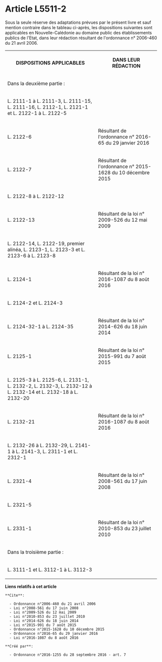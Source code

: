 # Article L5511-2

Sous la seule réserve des adaptations prévues par le présent livre et sauf mention contraire dans le tableau ci-après, les
dispositions suivantes sont applicables en Nouvelle-Calédonie au domaine public des établissements publics de l'Etat, dans
leur rédaction résultant de l'ordonnance n° 2006-460 du 21 avril 2006. 

<table>
  <tbody>
    <tr>
      <th>

DISPOSITIONS APPLICABLES 

</th>
      <th>

DANS LEUR RÉDACTION 

</th>
    </tr>
    <tr>
      <td align="left">

Dans la deuxième partie : 

</td>
      <td align="left">
    </td></tr>
    <tr>
      <td>

L. 2111-1 à L. 2111-3, L. 2111-15, L. 2111-16, L. 2112-1, L. 2121-1 et L. 2122-1 à L. 2122-5 

</td>
      <td align="left">
    </td></tr>
    <tr>
      <td>

L. 2122-6 

</td>
      <td>

Résultant de l'ordonnance n° 2016-65 du 29 janvier 2016 

</td>
    </tr>
    <tr>
      <td>

L. 2122-7 

</td>
      <td>

Résultant de l'ordonnance n° 2015-1628 du 10 décembre 2015 

</td>
    </tr>
    <tr>
      <td>

L. 2122-8 à L. 2122-12 

</td>
      <td align="left">
    </td></tr>
    <tr>
      <td>

L. 2122-13 

</td>
      <td>

Résultant de la loi n° 2009-526 du 12 mai 2009 

</td>
    </tr>
    <tr>
      <td>

L. 2122-14, L. 2122-19, premier alinéa, L. 2123-1, L. 2123-3 et L. 2123-6 à L. 2123-8 

</td>
      <td align="left">
    </td></tr>
    <tr>
      <td>

L. 2124-1 

</td>
      <td>

Résultant de la loi n° 2016-1087 du 8 août 2016 

</td>
    </tr>
    <tr>
      <td>

L. 2124-2 et L. 2124-3 

</td>
      <td align="left">
    </td></tr>
    <tr>
      <td>

L. 2124-32-1 à L. 2124-35 

</td>
      <td>

Résultant de la loi n° 2014-626 du 18 juin 2014 

</td>
    </tr>
    <tr>
      <td>

L. 2125-1 

</td>
      <td>

Résultant de la loi n° 2015-991 du 7 août 2015 

</td>
    </tr>
    <tr>
      <td>

L. 2125-3 à L. 2125-6, L. 2131-1, L. 2132-2, L. 2132-3, L. 2132-12 à L. 2132-14 et L. 2132-18 à L. 2132-20 

</td>
      <td align="left">
    </td></tr>
    <tr>
      <td>

L. 2132-21 

</td>
      <td>

Résultant de la loi n° 2016-1087 du 8 août 2016 

</td>
    </tr>
    <tr>
      <td>

L. 2132-26 à L. 2132-29, L. 2141-1 à L. 2141-3, L. 2311-1 et L. 2312-1 

</td>
      <td align="left">
    </td></tr>
    <tr>
      <td>

L. 2321-4 

</td>
      <td>

Résultant de la loi n° 2008-561 du 17 juin 2008 

</td>
    </tr>
    <tr>
      <td>

L. 2321-5 

</td>
      <td align="left">
    </td></tr>
    <tr>
      <td>

L. 2331-1 

</td>
      <td>

Résultant de la loi n° 2010-853 du 23 juillet 2010 

</td>
    </tr>
    <tr>
      <td align="left">

Dans la troisième partie : 

</td>
      <td align="left">
    </td></tr>
    <tr>
      <td>

L. 3111-1 et L. 3112-1 à L. 3112-3 

</td>
      <td align="left">
    </td></tr>
  </tbody>
</table>

**Liens relatifs à cet article**

	**Cite**:

	  - Ordonnance n°2006-460 du 21 avril 2006
	  - Loi n°2008-561 du 17 juin 2008
	  - Loi n°2009-526 du 12 mai 2009
	  - Loi n°2010-853 du 23 juillet 2010
	  - Loi n°2014-626 du 18 juin 2014
	  - Loi n°2015-991 du 7 août 2015
	  - Ordonnance n°2015-1628 du 10 décembre 2015
	  - Ordonnance n°2016-65 du 29 janvier 2016
	  - Loi n°2016-1087 du 8 août 2016

	**Créé par**:

	  - Ordonnance n°2016-1255 du 28 septembre 2016 - art. 7
